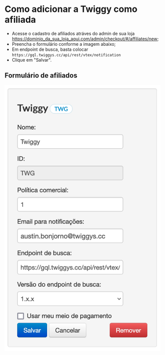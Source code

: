 # Como adicionar a Twiggy como afiliada

- Acesse o cadastro de afiliados atráves do admin de sua loja 
https://dominio_da_sua_loja_aqui.com/admin/checkout/#/affiliates/new;
- Preencha o formulário conforme a imagem abaixo;
- Em endpoint de busca, basta colocar `https://gql.twiggys.cc/api/rest/vtex/notification`
- Clique em "Salvar".

## Formulário de afiliados
![cadastro de afiliados](image.png)
